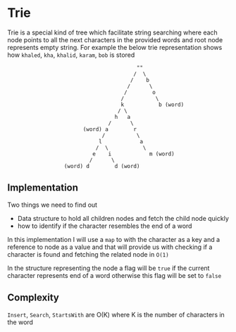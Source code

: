 # Trie

Trie is a special kind of tree which facilitate string searching where each node points to all the next characters in the provided words and root node represents empty string. For example the below trie representation shows how `khaled`, `kha`, `khalid`, `karam`, `bob` is stored

```info
                                         ""
                                        /  \
                                       /    b
                                      /      \
                                     /        o
                                    /          \
                                    k           b (word)
                                   / \
                                  h   a
                                /      \
                        (word) a        r
                              /          \
                             l            a
                            /  \           \
                           e    i            m (word)
                          /      \
                  (word) d        d (word)
```

## Implementation

Two things we need to find out

* Data structure to hold all children nodes and fetch the child node quickly
* how to identify if the character resembles the end of a word

In this implementation I will use a `map` to with the character as a key and a reference to node as a value and that will provide us with checking if a character is found and fetching the related node in `O(1)`

In the structure representing the node a flag will be `true` if the current character represents end of a word otherwise this flag will be set to `false`

## Complexity

`Insert`, `Search`, `StartsWith` are O(K) where K is the number of characters in the word
